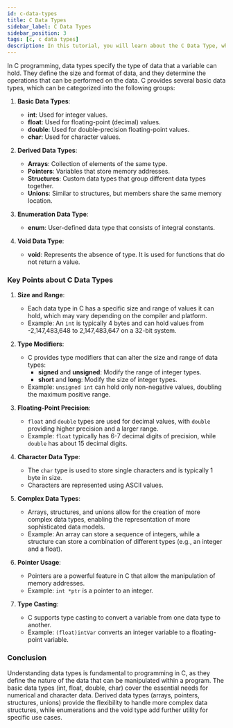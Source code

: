 ```yaml
---
id: c-data-types
title: C Data Types
sidebar_label: C Data Types
sidebar_position: 3
tags: [c, c data types]
description: In this tutorial, you will learn about the C Data Type, what it is.
---
```


In C programming, data types specify the type of data that a variable can hold. They define the size and format of data, and they determine the operations that can be performed on the data. C provides several basic data types, which can be categorized into the following groups:

1. **Basic Data Types**:
   - **int**: Used for integer values.
   - **float**: Used for floating-point (decimal) values.
   - **double**: Used for double-precision floating-point values.
   - **char**: Used for character values.
   
2. **Derived Data Types**:
   - **Arrays**: Collection of elements of the same type.
   - **Pointers**: Variables that store memory addresses.
   - **Structures**: Custom data types that group different data types together.
   - **Unions**: Similar to structures, but members share the same memory location.
   
3. **Enumeration Data Type**:
   - **enum**: User-defined data type that consists of integral constants.

4. **Void Data Type**:
   - **void**: Represents the absence of type. It is used for functions that do not return a value.

### Key Points about C Data Types

1. **Size and Range**:
   - Each data type in C has a specific size and range of values it can hold, which may vary depending on the compiler and platform.
   - Example: An `int` is typically 4 bytes and can hold values from -2,147,483,648 to 2,147,483,647 on a 32-bit system.

2. **Type Modifiers**:
   - C provides type modifiers that can alter the size and range of data types:
     - **signed** and **unsigned**: Modify the range of integer types.
     - **short** and **long**: Modify the size of integer types.
   - Example: `unsigned int` can hold only non-negative values, doubling the maximum positive range.

3. **Floating-Point Precision**:
   - `float` and `double` types are used for decimal values, with `double` providing higher precision and a larger range.
   - Example: `float` typically has 6-7 decimal digits of precision, while `double` has about 15 decimal digits.

4. **Character Data Type**:
   - The `char` type is used to store single characters and is typically 1 byte in size.
   - Characters are represented using ASCII values.

5. **Complex Data Types**:
   - Arrays, structures, and unions allow for the creation of more complex data types, enabling the representation of more sophisticated data models.
   - Example: An array can store a sequence of integers, while a structure can store a combination of different types (e.g., an integer and a float).

6. **Pointer Usage**:
   - Pointers are a powerful feature in C that allow the manipulation of memory addresses.
   - Example: `int *ptr` is a pointer to an integer.

7. **Type Casting**:
   - C supports type casting to convert a variable from one data type to another.
   - Example: `(float)intVar` converts an integer variable to a floating-point variable.

### Conclusion

Understanding data types is fundamental to programming in C, as they define the nature of the data that can be manipulated within a program. The basic data types (int, float, double, char) cover the essential needs for numerical and character data. Derived data types (arrays, pointers, structures, unions) provide the flexibility to handle more complex data structures, while enumerations and the void type add further utility for specific use cases.

